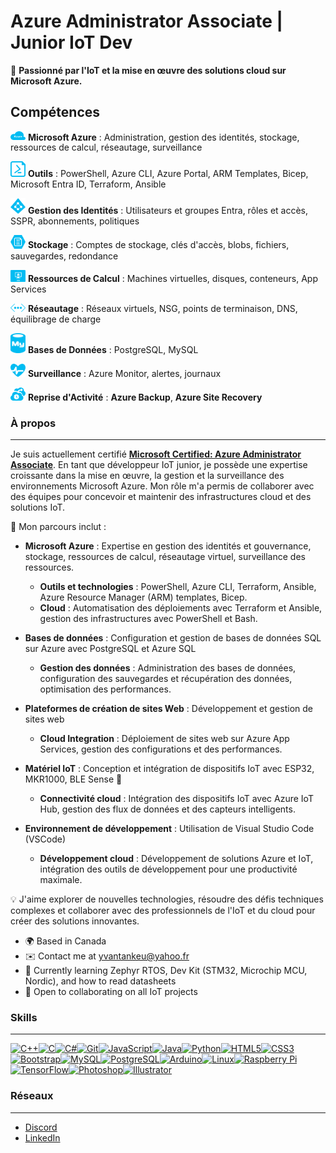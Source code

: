 Azure Administrator Associate | Junior IoT Dev
===================================================================================================================================


🌟 **Passionné par l'IoT et la mise en œuvre des solutions cloud sur Microsoft Azure.**


Compétences
-----------


<img src="https://github.com/Ensono/azure-vector-icons/blob/master/renders/microsoft-azure.png" alt="Microsoft Azure" width="24"/> **Microsoft Azure** : Administration, gestion des identités, stockage, ressources de calcul, réseautage, surveillance

<img src="https://github.com/Ensono/azure-vector-icons/blob/master/icons/PowerShell%20File.svg" alt="PowerShell" width="24"/> **Outils** : PowerShell, Azure CLI, Azure Portal, ARM Templates, Bicep, Microsoft Entra ID, Terraform, Ansible

<img src="https://github.com/Ensono/azure-vector-icons/blob/master/renders/azure-active-directory.png" alt="Identity Management" width="24"/> **Gestion des Identités** : Utilisateurs et groupes Entra, rôles et accès, SSPR, abonnements, politiques

<img src="https://github.com/Ensono/azure-vector-icons/blob/master/renders/storage-blob.png" alt="Storage" width="24"/> **Stockage** : Comptes de stockage, clés d'accès, blobs, fichiers, sauvegardes, redondance

<img src="https://github.com/Ensono/azure-vector-icons/blob/master/renders/virtual-machine.png" alt="Virtual Machines" width="24"/> **Ressources de Calcul** : Machines virtuelles, disques, conteneurs, App Services

<img src="https://github.com/Ensono/azure-vector-icons/blob/master/renders/network.png" alt="Network" width="24"/> **Réseautage** : Réseaux virtuels, NSG, points de terminaison, DNS, équilibrage de charge

<img src="https://github.com/Ensono/azure-vector-icons/blob/master/renders/mysql-database.png" alt="MySQL" width="24"/> **Bases de Données** : PostgreSQL, MySQL

<img src="https://github.com/Ensono/azure-vector-icons/blob/master/renders/health-monitoring.png" alt="Monitoring" width="24"/> **Surveillance** : Azure Monitor, alertes, journaux

<img src="https://github.com/Ensono/azure-vector-icons/blob/master/renders/backup-service.png" alt="Backup" width="24"/> **Reprise d'Activité** :  **Azure Backup**,
**Azure Site Recovery**


### À propos
--------------------

Je suis actuellement certifié [**Microsoft Certified: Azure Administrator Associate**](https://learn.microsoft.com/en-us/users/yvantankeu-0493/credentials/dfd6409c0da53467). En tant que développeur IoT junior, je possède une expertise croissante dans la mise en œuvre, la gestion et la surveillance des environnements Microsoft Azure. Mon rôle m'a permis de collaborer avec des équipes pour concevoir et maintenir des infrastructures cloud et des solutions IoT.

🚀 Mon parcours inclut :
- **Microsoft Azure** : Expertise en gestion des identités et gouvernance, stockage, ressources de calcul, réseautage virtuel, surveillance des ressources. 
  - **Outils et technologies** : PowerShell, Azure CLI, Terraform, Ansible, Azure Resource Manager (ARM) templates, Bicep.
  - **Cloud** : Automatisation des déploiements avec Terraform et Ansible, gestion des infrastructures avec PowerShell et Bash.

- **Bases de données** : Configuration et gestion de bases de données SQL sur Azure avec PostgreSQL et Azure SQL 
  - **Gestion des données** : Administration des bases de données, configuration des sauvegardes et récupération des données, optimisation des performances.

- **Plateformes de création de sites Web** : Développement et gestion de sites web 
  - **Cloud Integration** : Déploiement de sites web sur Azure App Services, gestion des configurations et des performances.

- **Matériel IoT** : Conception et intégration de dispositifs IoT avec ESP32, MKR1000, BLE Sense 📱
  - **Connectivité cloud** : Intégration des dispositifs IoT avec Azure IoT Hub, gestion des flux de données et des capteurs intelligents.

- **Environnement de développement** : Utilisation de Visual Studio Code (VSCode) 
  - **Développement cloud** : Développement de solutions Azure et IoT, intégration des outils de développement pour une productivité maximale.

💡 J'aime explorer de nouvelles technologies, résoudre des défis techniques complexes et collaborer avec des professionnels de l'IoT et du cloud pour créer des solutions innovantes.

* 🌍 Based in Canada
* ✉️ Contact me at [yvantankeu@yahoo.fr](mailto:yvantankeu@yahoo.fr)
* 🧠 Currently learning Zephyr RTOS, Dev Kit (STM32, Microchip MCU, Nordic), and how to read datasheets
* 🤝 Open to collaborating on all IoT projects

### Skills 
--------------------
<p align="left">

<a href="https://docs.microsoft.com/en-us/cpp/?view=msvc-170" target="_blank" rel="noreferrer"><img src="https://raw.githubusercontent.com/danielcranney/readme-generator/main/public/icons/skills/cplusplus-colored.svg" width="36" height="36" alt="C++" /></a><a href="https://docs.microsoft.com/en-us/cpp/?view=msvc-170" target="_blank" rel="noreferrer"><img src="https://raw.githubusercontent.com/danielcranney/readme-generator/main/public/icons/skills/c-colored.svg" width="36" height="36" alt="C" /></a><a href="https://docs.microsoft.com/en-us/dotnet/csharp/" target="_blank" rel="noreferrer"><img src="https://raw.githubusercontent.com/danielcranney/readme-generator/main/public/icons/skills/csharp-colored.svg" width="36" height="36" alt="C#" /></a><a href="https://git-scm.com/" target="_blank" rel="noreferrer"><img src="https://raw.githubusercontent.com/danielcranney/readme-generator/main/public/icons/skills/git-colored.svg" width="36" height="36" alt="Git" /></a><a href="https://developer.mozilla.org/en-US/docs/Web/JavaScript" target="_blank" rel="noreferrer"><img src="https://raw.githubusercontent.com/danielcranney/readme-generator/main/public/icons/skills/javascript-colored.svg" width="36" height="36" alt="JavaScript" /></a><a href="https://www.oracle.com/java/" target="_blank" rel="noreferrer"><img src="https://raw.githubusercontent.com/danielcranney/readme-generator/main/public/icons/skills/java-colored.svg" width="36" height="36" alt="Java" /></a><a href="https://www.python.org/" target="_blank" rel="noreferrer"><img src="https://raw.githubusercontent.com/danielcranney/readme-generator/main/public/icons/skills/python-colored.svg" width="36" height="36" alt="Python" /></a><a href="https://developer.mozilla.org/en-US/docs/Glossary/HTML5" target="_blank" rel="noreferrer"><img src="https://raw.githubusercontent.com/danielcranney/readme-generator/main/public/icons/skills/html5-colored.svg" width="36" height="36" alt="HTML5" /></a><a href="https://www.w3.org/TR/CSS/#css" target="_blank" rel="noreferrer"><img src="https://raw.githubusercontent.com/danielcranney/readme-generator/main/public/icons/skills/css3-colored.svg" width="36" height="36" alt="CSS3" /></a><a href="https://getbootstrap.com/" target="_blank" rel="noreferrer"><img src="https://raw.githubusercontent.com/danielcranney/readme-generator/main/public/icons/skills/bootstrap-colored.svg" width="36" height="36" alt="Bootstrap" /></a><a href="https://www.mysql.com/" target="_blank" rel="noreferrer"><img src="https://raw.githubusercontent.com/danielcranney/readme-generator/main/public/icons/skills/mysql-colored.svg" width="36" height="36" alt="MySQL" /></a><a href="https://www.postgresql.org/" target="_blank" rel="noreferrer"><img src="https://raw.githubusercontent.com/danielcranney/readme-generator/main/public/icons/skills/postgresql-colored.svg" width="36" height="36" alt="PostgreSQL" /></a><a href="https://store.arduino.cc/?gclid=Cj0KCQjw2eilBhCCARIsAG0Pf8uueBifykWcsSS4LPESeGQfxGVKJYnzV7bz471XfknQJy_1VINVWM8aAkLtEALw_wcB" target="_blank" rel="noreferrer"><img src="https://raw.githubusercontent.com/danielcranney/readme-generator/main/public/icons/skills/arduino-colored.svg" width="36" height="36" alt="Arduino" /></a><a href="https://www.linux.org" target="_blank" rel="noreferrer"><img src="https://raw.githubusercontent.com/danielcranney/readme-generator/main/public/icons/skills/linux-colored.svg" width="36" height="36" alt="Linux" /></a><a href="https://www.raspberrypi.org/" target="_blank" rel="noreferrer"><img src="https://raw.githubusercontent.com/danielcranney/readme-generator/main/public/icons/skills/raspberrypi-colored.svg" width="36" height="36" alt="Raspberry Pi" /></a><a href="https://www.tensorflow.org/" target="_blank" rel="noreferrer"><img src="https://raw.githubusercontent.com/danielcranney/readme-generator/main/public/icons/skills/tensorflow-colored.svg" width="36" height="36" alt="TensorFlow" /></a><a href="https://www.adobe.com/uk/products/photoshop.html" target="_blank" rel="noreferrer"><img src="https://raw.githubusercontent.com/danielcranney/readme-generator/main/public/icons/skills/photoshop-colored-dark.svg" width="36" height="36" alt="Photoshop" /></a><a href="https://www.adobe.com/uk/products/illustrator.html" target="_blank" rel="noreferrer"><img src="https://raw.githubusercontent.com/danielcranney/readme-generator/main/public/icons/skills/illustrator-colored-dark.svg" width="36" height="36" alt="Illustrator" /></a>
                    </p>
                    
### Réseaux 
--------------
- [Discord](https://discord.com/users/yvantankeu)
- [LinkedIn](https://www.linkedin.com/in/yvan-tankeu-ab029a129/)
